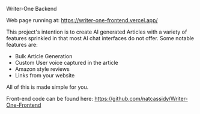 Writer-One Backend

Web page running at: https://writer-one-frontend.vercel.app/

This project's intention is to create AI generated Articles with a variety of features sprinkled in that most AI chat interfaces do not offer.  Some notable features are:
- Bulk Article Generation
- Custom User voice captured in the article
- Amazon style reviews
- Links from your website

All of this is made simple for you.  

Front-end code can be found here: https://github.com/natcassidy/Writer-One-Frontend
